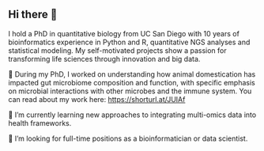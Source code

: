 ## Hi there 👋

I hold a PhD in quantitative biology from UC San Diego with 10 years of bioinformatics experience in Python and R, quantitative NGS analyses and statistical modeling. My self-motivated projects show a passion for transforming life sciences through innovation and big data.

🔭 During my PhD, I worked on understanding how animal domestication has impacted gut microbiome composition and function, with specific emphasis on microbial interactions with other microbes and the immune system. You can read about my work here: https://shorturl.at/JUIAf

🌱 I’m currently learning new approaches to integrating multi-omics data into health frameworks.  
  
👯 I’m looking for full-time positions as a bioinformatician or data scientist. 
<!--
**skuthyar/skuthyar** is a ✨ _special_ ✨ repository because its `README.md` (this file) appears on your GitHub profile.
